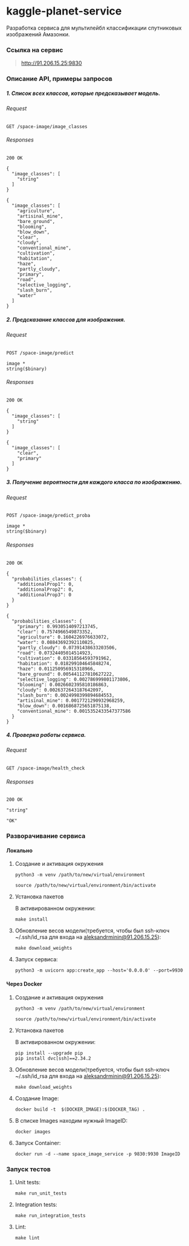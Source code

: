 # kaggle-planet-service

Разработка сервиса для мультилейбл классификации спутниковых изображений Амазонки.


### Ссылка на сервис
> http://91.206.15.25:9830

### Описание API, примеры запросов

##### 1. Список всех классов, которые предсказывает модель.

###### Request
```http request
GET /space-image/image_classes
```
###### Responses

```http responses
200 OK
```

```json5
{
  "image_classes": [
    "string"
  ]
}
```

```json5
{
  "image_classes": [
    "agriculture",
    "artisinal_mine",
    "bare_ground",
    "blooming",
    "blow_down",
    "clear",
    "cloudy",
    "conventional_mine",
    "cultivation",
    "habitation",
    "haze",
    "partly_cloudy",
    "primary",
    "road",
    "selective_logging",
    "slash_burn",
    "water"
  ]
}
```

##### 2. Предсказание классов для изображения.

###### Request
```http request
POST /space-image/predict

image *
string($binary)
```
###### Responses

```http responses
200 OK
```

```json5
{
  "image_classes": [
    "string"
  ]
}
```

```json5
{
  "image_classes": [
    "clear",
    "primary"
  ]
}
```

##### 3. Получение вероятности для каждого класса по изображению.

###### Request
```http request
POST /space-image/predict_proba

image *
string($binary)
```

###### Responses

```http responses
200 OK
```

```json5
{
  "probabilities_classes": {
    "additionalProp1": 0,
    "additionalProp2": 0,
    "additionalProp3": 0
  }
}
```

```json5
{
  "probabilities_classes": {
    "primary": 0.9930514097213745,
    "clear": 0.7574966549873352,
    "agriculture": 0.1604226976633072,
    "water": 0.08843692392110825,
    "partly_cloudy": 0.07391438633203506,
    "road": 0.07324405014514923,
    "cultivation": 0.03318564593791962,
    "habitation": 0.018299104645848274,
    "haze": 0.011250956915318966,
    "bare_ground": 0.005441127810627222,
    "selective_logging": 0.002786999801173806,
    "blooming": 0.0026602395810186863,
    "cloudy": 0.0026372643187642097,
    "slash_burn": 0.0024998399894684553,
    "artisinal_mine": 0.0017721290932968259,
    "blow_down": 0.0016868725651875138,
    "conventional_mine": 0.0015352433547377586
  }
}
```

##### 4. Проверка работы сервиса.

###### Request
```http request
GET /space-image/health_check

```
###### Responses

```http responses
200 OK
```

```json5
"string"
```

```json5
"OK"
```

### Разворачивание сервиса
#### Локально
1. Создание и активация окружения
    ```
    python3 -m venv /path/to/new/virtual/environment
    ```
    ```
    source /path/to/new/virtual/environment/bin/activate
    ```
2. Установка пакетов

    В активированном окружении:
    ```
    make install 
    ```
3. Обновление весов модели(требуется, чтобы был ssh-ключ ~/.ssh/id_rsa для входа на aleksandrminin@91.206.15.25):
    ```
    make download_weights
    ```
4. Запуск сервиса:
    ```
    python3 -m uvicorn app:create_app --host='0.0.0.0' --port=9930
    ```

#### Через Docker
1. Создание и активация окружения
    ```
    python3 -m venv /path/to/new/virtual/environment
    ```
    ```
    source /path/to/new/virtual/environment/bin/activate
    ```
2. Установка пакетов

    В активированном окружении:
    ```
    pip install --upgrade pip
    pip install dvc[ssh]==2.34.2
    ```
3. Обновление весов модели(требуется, чтобы был ssh-ключ ~/.ssh/id_rsa для входа на aleksandrminin@91.206.15.25):
    ```
    make download_weights
    ```
4. Создание Image:
    ```
    docker build -t  $(DOCKER_IMAGE):$(DOCKER_TAG) .
    ```
5. В списке Images находим нужный ImageID:
    ```
    docker images
    ```
6. Запуск Container:
    ```
    docker run -d --name space_image_service -p 9830:9930 ImageID
    ```


### Запуск тестов
1. Unit tests:
    ```
    make run_unit_tests
    ```
2. Integration tests:
    ```
    make run_integration_tests
    ```
3. Lint:
    ```
    make lint
    ```

